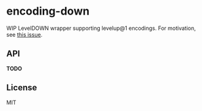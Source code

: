
# encoding-down

WIP LevelDOWN wrapper supporting levelup@1 encodings. For motivation, see [this issue](https://github.com/Level/levelup/pull/367).

## API

__TODO__

## License

MIT
